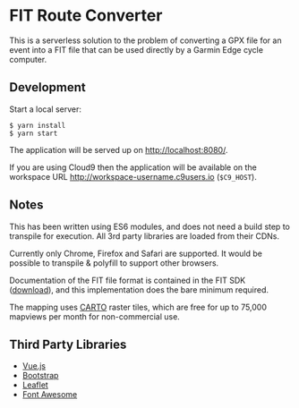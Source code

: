 FIT Route Converter
===================

This is a serverless solution to the problem of converting a GPX file for
an event into a FIT file that can be used directly by a Garmin Edge cycle
computer.

Development
-----------

Start a local server:

```console
$ yarn install
$ yarn start
```

The application will be served up on <http://localhost:8080/>.

If you are using Cloud9 then the application will be available on the
workspace URL <http://workspace-username.c9users.io> (`$C9_HOST`).

Notes
-----

This has been written using ES6 modules, and does not need a build step to
transpile for execution.  All 3rd party libraries are loaded from their CDNs.

Currently only Chrome, Firefox and Safari are supported.  It would be possible
to transpile & polyfill to support other browsers.

Documentation of the FIT file format is contained in the FIT SDK
([download](https://www.thisisant.com/resources/fit/)), and this implementation
does the bare minimum required.

The mapping uses [CARTO](https://github.com/CartoDB/basemap-styles) raster tiles,
which are free for up to 75,000 mapviews per month for non-commercial use.

Third Party Libraries
---------------------

* [Vue.js](https://vuejs.org/)
* [Bootstrap](https://getbootstrap.com/)
* [Leaflet](https://leafletjs.com/)
* [Font Awesome](https://fontawesome.com/)
